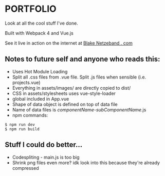 # PORTFOLIO

Look at all the cool stuff I've done.

Built with Webpack 4 and Vue.js

See it live in action on the internet at [Blake Netzeband . com](https://www.blakenetzeband.com)

## Notes to future self and anyone who reads this:
* Uses Hot Module Loading
* Split all .css files from .vue file. Split .js files when sensible (i.e. projects.vue)
* Everything in assets/images/ are directly copied to dist/
* CSS in assets/stylesheets uses vue-style-loader
* global included in App.vue
* Shape of data object is defined on top of data file
* Name of data files is *componentName*-*subComponentName*.js
* npm commands:
```
$ npm run dev
$ npm run build
```

## Stuff I could do better...
* Codespliting - main.js is too big
* Shrink png files even more? idk look into this because they're already compressed